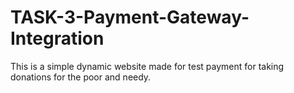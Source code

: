 # TASK-3-Payment-Gateway-Integration
This is a simple dynamic website made for test payment for taking donations for the poor and needy.
